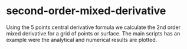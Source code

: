 # second-order-mixed-derivative

Using the 5 points central derivative formula we calculate the 2nd order mixed derivative for a grid of points or surface.
The main scripts has an example were the analytical and numerical results are plotted.

